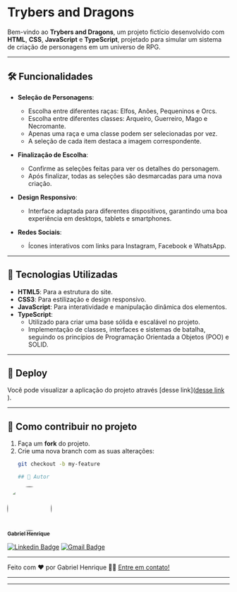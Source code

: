 # Trybers and Dragons

Bem-vindo ao **Trybers and Dragons**, um projeto fictício desenvolvido com **HTML**, **CSS**, **JavaScript** e **TypeScript**, projetado para simular um sistema de criação de personagens em um universo de RPG.

---

## 🛠️ Funcionalidades

- **Seleção de Personagens**:
  - Escolha entre diferentes raças: Elfos, Anões, Pequeninos e Orcs.
  - Escolha entre diferentes classes: Arqueiro, Guerreiro, Mago e Necromante.
  - Apenas uma raça e uma classe podem ser selecionadas por vez.
  - A seleção de cada item destaca a imagem correspondente.

- **Finalização de Escolha**:
  - Confirme as seleções feitas para ver os detalhes do personagem.
  - Após finalizar, todas as seleções são desmarcadas para uma nova criação.

- **Design Responsivo**:
  - Interface adaptada para diferentes dispositivos, garantindo uma boa experiência em desktops, tablets e smartphones.

- **Redes Sociais**:
  - Ícones interativos com links para Instagram, Facebook e WhatsApp.

---

## 🚀 Tecnologias Utilizadas

- **HTML5**: Para a estrutura do site.
- **CSS3**: Para estilização e design responsivo.
- **JavaScript**: Para interatividade e manipulação dinâmica dos elementos.
- **TypeScript**: 
  - Utilizado para criar uma base sólida e escalável no projeto.
  - Implementação de classes, interfaces e sistemas de batalha, seguindo os princípios de Programação Orientada a Objetos (POO) e SOLID.

---

## 🔖 Deploy

Você pode visualizar a aplicação do projeto através [desse link]([desse link](https://gabrielheb.github.io/Trybers-and-Dragons/)
).

---

## 💪 Como contribuir no projeto

1. Faça um **fork** do projeto.
2. Crie uma nova branch com as suas alterações:  
   ```bash
   git checkout -b my-feature

   ## 🦸 Autor


<a href="">
 <img style="border-radius: 50%;" src="./src/imagens/profile.jpeg" width="100px;" alt=""/>
 <br />
 <sub><b>Gabriel Henrique</b></sub></a>
 <br />
 
[![Linkedin Badge](https://img.shields.io/badge/-Gabriel-blue?style=flat-square&logo=Linkedin&logoColor=white&link=https://https://br.linkedin.com/in/gabriel-henrique-7939b3304/)](https://br.linkedin.com/in/gabriel-henrique-7939b3304/) 
[![Gmail Badge](https://img.shields.io/badge/-Gabriel-c14438?style=flat-square&logo=Gmail&logoColor=white&link=mailto:gabsheb@gmail.com)](mailto:gabsheb@gmail.com)

---

Feito com ❤️ por Gabriel Henrique 👋🏽 [Entre em contato!](https://br.linkedin.com/in/gabriel-henrique-7939b3304)

---
---
